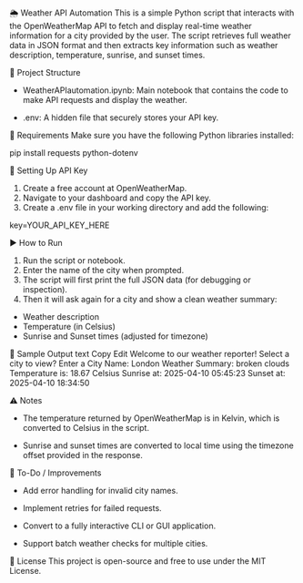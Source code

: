 🌦️ Weather API Automation
This is a simple Python script that interacts with the OpenWeatherMap API to fetch and display real-time weather information for a city provided by the user. The script retrieves full weather data in JSON format and then extracts key information such as weather description, temperature, sunrise, and sunset times.

📁 Project Structure
* WeatherAPIautomation.ipynb: Main notebook that contains the code to make API requests and display the weather.

* .env: A hidden file that securely stores your API key.

🔧 Requirements
Make sure you have the following Python libraries installed:

pip install requests python-dotenv

🔐 Setting Up API Key
1. Create a free account at OpenWeatherMap.
2. Navigate to your dashboard and copy the API key.
3. Create a .env file in your working directory and add the following:

key=YOUR_API_KEY_HERE


▶️ How to Run
1. Run the script or notebook.
2. Enter the name of the city when prompted.
3. The script will first print the full JSON data (for debugging or inspection).
4. Then it will ask again for a city and show a clean weather summary:
* Weather description
* Temperature (in Celsius)
* Sunrise and Sunset times (adjusted for timezone)

📝 Sample Output
text
Copy
Edit
Welcome to our weather reporter! Select a city to view?
Enter a City Name: London
Weather Summary:  broken clouds
Temperature is:  18.67 Celsius
Sunrise at:  2025-04-10 05:45:23
Sunset at:  2025-04-10 18:34:50

⚠️ Notes
* The temperature returned by OpenWeatherMap is in Kelvin, which is converted to Celsius in the script.

* Sunrise and sunset times are converted to local time using the timezone offset provided in the response.

📌 To-Do / Improvements
* Add error handling for invalid city names.

* Implement retries for failed requests.

* Convert to a fully interactive CLI or GUI application.

* Support batch weather checks for multiple cities.

📄 License
This project is open-source and free to use under the MIT License.

